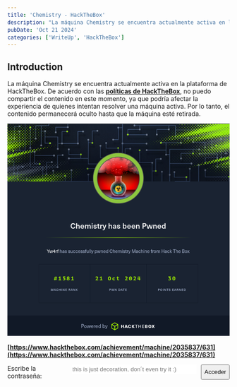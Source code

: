 ```yaml
---
title: 'Chemistry - HackTheBox'
description: "La máquina Chemistry se encuentra actualmente activa en la plataforma de HackTheBox. De acuerdo con las políticas de HackTheBox, no puedo compartir el contenido en este momento, ya que podría afectar la experiencia de quienes intentan resolver una máquina activa. Por lo tanto, el contenido permanecerá oculto hasta que la máquina esté retirada."
pubDate: 'Oct 21 2024'
categories: ['WriteUp', 'HackTheBox']
--- 
```


## Introduction

La máquina Chemistry se encuentra actualmente activa en la plataforma de HackTheBox. De acuerdo con las **[políticas de HackTheBox](https://help.hackthebox.com/en/articles/5188925-streaming-writeups-walkthrough-guidelines)**, no puedo compartir el contenido en este momento, ya que podría afectar la experiencia de quienes intentan resolver una máquina activa. Por lo tanto, el contenido permanecerá oculto hasta que la máquina esté retirada.

![Chemistry Yw4rf](../../../assets/HTB/Chemistry/chemistry-hackthebox.png)

**[https://www.hackthebox.com/achievement/machine/2035837/631](https://www.hackthebox.com/achievement/machine/2035837/631)**


<p class="container">
  <label for="password">Escribe la contraseña:</label>
  <input type="password" id="password" placeholder="this is just decoration, don´t even try it :)">
  <button>Acceder</button>
</p>

<style>
    .container {
        display: flex;
        gap: 10px;
    }

    input {
        width: 60%;
        height: 20px;
        background: #fff;
        border: #fff;
        color: #000;
    }
</style>

<br>